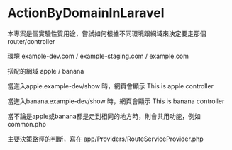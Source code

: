 # ActionByDomainInLaravel
本專案是個實驗性質用途，嘗試如何根據不同環境跟網域來決定要走那個router/controller

環境 example-dev.com / example-staging.com / example.com

搭配的網域 apple / banana


當進入apple.example-dev/show 時，網頁會顯示 This is apple controller

當進入banana.example-dev/show 時，網頁會顯示 This is banana controller


當不論是apple或banana都是走到相同的地方時，則會共用功能，例如 common.php


主要決策路徑的判斷，寫在 app/Providers/RouteServiceProvider.php
